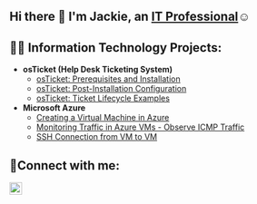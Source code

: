## Hi there 👋 I'm Jackie, an <a href="https://www.linkedin.com/in/jackie-giang-760748305/">IT Professional</a>☺</h1>
<h2>👨‍💻 Information Technology Projects:</h2>

- <b>osTicket (Help Desk Ticketing System)</b>
  - [osTicket: Prerequisites and Installation](https://github.com/JackieG8803/osticket-prereqs)
  - [osTicket: Post-Installation Configuration](https://github.com/JackieG8803/Post-Installation-Configuration)
  - [osTicket: Ticket Lifecycle Examples](https://github.com/JackieG8803/osTicket-Ticket-Lifecycle-Examples/tree/main)
- <b>Microsoft Azure</b>
  - [Creating a Virtual Machine in Azure](https://github.com/JackieG8803/Creating-a-Virtual-Machine-in-Azure)
  - [Monitoring Traffic in Azure VMs - Observe ICMP Traffic](https://github.com/JackieG8803/Monitoring-Traffic-in-Azure-VMs---Observe-ICMP-Traffic)
  - [SSH Connection from VM to VM](https://github.com/JackieG8803/SSH-Connection-from-VM-to-VM)


 <h2>🤳Connect with me:</h2>

[<img align="left" alt="Josh | LinkedIn" width="22px" src="https://cdn.jsdelivr.net/npm/simple-icons@v3/icons/linkedin.svg" />][linkedin]

[linkedin]: https://www.linkedin.com/in/jackie-giang-760748305/

<!--
**JackieG8803/JackieG8803** is a ✨ _special_ ✨ repository because its `README.md` (this file) appears on your GitHub profile.

Here are some ideas to get you started:

- 🔭 I’m currently working on ...
- 🌱 I’m currently learning ...
- 👯 I’m looking to collaborate on ...
- 🤔 I’m looking for help with ...
- 💬 Ask me about ...
- 📫 How to reach me: ...
- 😄 Pronouns: ...
- ⚡ Fun fact: ...
-->
